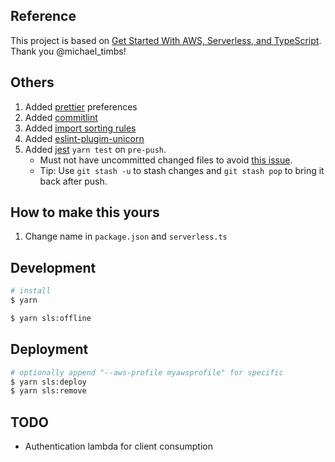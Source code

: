 ## Reference

This project is based on [Get Started With AWS, Serverless, and TypeScript](https://dev.to/michael_timbs/get-started-with-aws-serverless-and-typescript-5hgf). Thank you @michael_timbs!

## Others

1. Added [prettier](https://prettier.io/) preferences
1. Added [commitlint](https://commitlint.js.org/)
1. Added [import sorting rules](https://dev.to/mjmaix/clean-eslint-import-management-for-reactjs-230h)
1. Added [eslint-plugim-unicorn](https://github.com/sindresorhus/eslint-plugin-unicorn)
1. Added [jest](https://jestjs.io/) `yarn test` on `pre-push`.
   - Must not have uncommitted changed files to avoid [this issue](https://medium.com/faun/why-using-pre-push-git-hooks-with-husky-is-not-always-a-good-idea-6233b8afcf83).
   - Tip: Use `git stash -u` to stash changes and `git stash pop` to bring it back after push.

## How to make this yours

1. Change name in `package.json` and `serverless.ts`

## Development

```sh
# install
$ yarn

$ yarn sls:offline
```

## Deployment

```sh
# optionally append "--aws-profile myawsprofile" for specific
$ yarn sls:deploy
$ yarn sls:remove
```

## TODO

- Authentication lambda for client consumption
